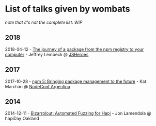 # List of talks given by wombats

_note that it's not the complete list: WIP_

## 2018

2018-04-12 - [The journey of a package from the npm registry to your computer](https://www.youtube.com/watch?v=XVBC8TXaV6g) - Jeffrey Lembeck @ [JSHeroes](https://jsheroes.io/)

## 2017

2017-10-28 - [npm 5: Bringing package management to the future](https://youtu.be/gGMUbPXjP6U) - Kat Marchán @ [NodeConf Argentina](https://nodeconf.com.ar)

## 2014
2014-12-11 - [Bizarrolout: Automated Fuzzing for Hapi](https://www.youtube.com/watch?v=osUrvtXKvXk) - Jon Lamendola @ hapiDay Oakland